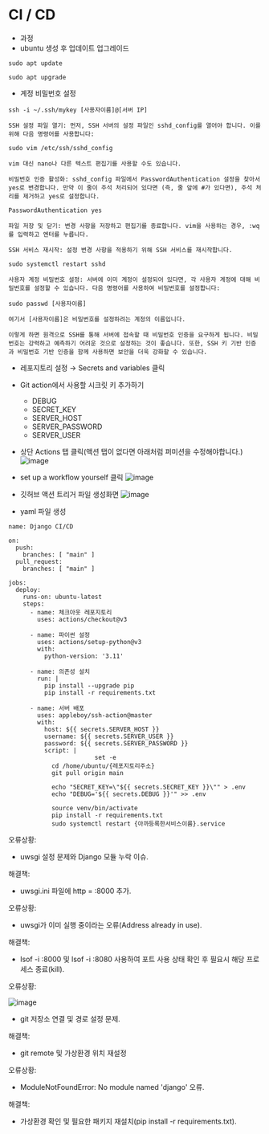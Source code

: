 # CI / CD
- 과정
- ubuntu 생성 후 업데이트 업그레이드

```
sudo apt update

sudo apt upgrade

```

- 계정 비밀번호 설정
```
ssh -i ~/.ssh/mykey [사용자이름]@[서버 IP]

SSH 설정 파일 열기: 먼저, SSH 서버의 설정 파일인 sshd_config를 열어야 합니다. 이를 위해 다음 명령어를 사용합니다:

sudo vim /etc/ssh/sshd_config

vim 대신 nano나 다른 텍스트 편집기를 사용할 수도 있습니다.

비밀번호 인증 활성화: sshd_config 파일에서 PasswordAuthentication 설정을 찾아서 yes로 변경합니다. 만약 이 줄이 주석 처리되어 있다면 (즉, 줄 앞에 #가 있다면), 주석 처리를 제거하고 yes로 설정합니다.

PasswordAuthentication yes

파일 저장 및 닫기: 변경 사항을 저장하고 편집기를 종료합니다. vim을 사용하는 경우, :wq를 입력하고 엔터를 누릅니다.

SSH 서비스 재시작: 설정 변경 사항을 적용하기 위해 SSH 서비스를 재시작합니다.

sudo systemctl restart sshd

사용자 계정 비밀번호 설정: 서버에 이미 계정이 설정되어 있다면, 각 사용자 계정에 대해 비밀번호를 설정할 수 있습니다. 다음 명령어를 사용하여 비밀번호를 설정합니다:

sudo passwd [사용자이름]

여기서 [사용자이름]은 비밀번호를 설정하려는 계정의 이름입니다.

이렇게 하면 원격으로 SSH를 통해 서버에 접속할 때 비밀번호 인증을 요구하게 됩니다. 비밀번호는 강력하고 예측하기 어려운 것으로 설정하는 것이 좋습니다. 또한, SSH 키 기반 인증과 비밀번호 기반 인증을 함께 사용하면 보안을 더욱 강화할 수 있습니다.

```

- 레포지토리 설정 → Secrets and variables 클릭

- Git action에서 사용할 시크릿 키 추가하기

    - DEBUG
    - SECRET_KEY
    - SERVER_HOST
    - SERVER_PASSWORD
    - SERVER_USER

- 상단 Actions 탭 클릭(액션 탭이 없다면 아래처럼 퍼미션을 수정해야합니다.)
 ![image](https://github.com/maxkim77/CI/assets/141907655/2193bc01-4375-422d-8969-0deb177e91d2)

- set up a workflow yourself 클릭
![image](https://github.com/maxkim77/CI/assets/141907655/b71a123d-82fe-4430-9852-c9200f072ce7)

- 깃허브 액션 트리거 파일 생성화면
![image](https://github.com/maxkim77/CI/assets/141907655/29708a7b-59b0-4708-8d0b-644bd6caac04)

- yaml 파일 생성
```
name: Django CI/CD

on:
  push:
    branches: [ "main" ]
  pull_request:
    branches: [ "main" ]

jobs:
  deploy:
    runs-on: ubuntu-latest
    steps:
      - name: 체크아웃 레포지토리
        uses: actions/checkout@v3

      - name: 파이썬 설정
        uses: actions/setup-python@v3
        with:
          python-version: '3.11'

      - name: 의존성 설치
        run: |
          pip install --upgrade pip
          pip install -r requirements.txt
          
      - name: 서버 배포
        uses: appleboy/ssh-action@master
        with:
          host: ${{ secrets.SERVER_HOST }} 
          username: ${{ secrets.SERVER_USER }}
          password: ${{ secrets.SERVER_PASSWORD }}
          script: |
						set -e
            cd /home/ubuntu/{레포지토리주소}
            git pull origin main

            echo "SECRET_KEY=\"${{ secrets.SECRET_KEY }}\"" > .env
            echo "DEBUG='${{ secrets.DEBUG }}'" >> .env

            source venv/bin/activate
            pip install -r requirements.txt
            sudo systemctl restart {아까등록한서비스이름}.service
```
오류상황:

- uwsgi 설정 문제와 Django 모듈 누락 이슈.


해결책:
- uwsgi.ini 파일에 http = :8000 추가.


오류상황:
- uwsgi가 이미 실행 중이라는 오류(Address already in use).


해결책:
- lsof -i :8000 및 lsof -i :8080 사용하여 포트 사용 상태 확인 후 필요시 해당 프로세스 종료(kill).


오류상황:

![image](https://github.com/maxkim77/CI/assets/141907655/ba9ef99c-1c9d-4daf-af30-67fb18c34fa0)

- git 저장소 연결 및 경로 설정 문제.


해결책:


- git remote 및 가상환경 위치 재설정


오류상황:


- ModuleNotFoundError: No module named 'django' 오류.

  
해결책:


- 가상환경 확인 및 필요한 패키지 재설치(pip install -r requirements.txt).
